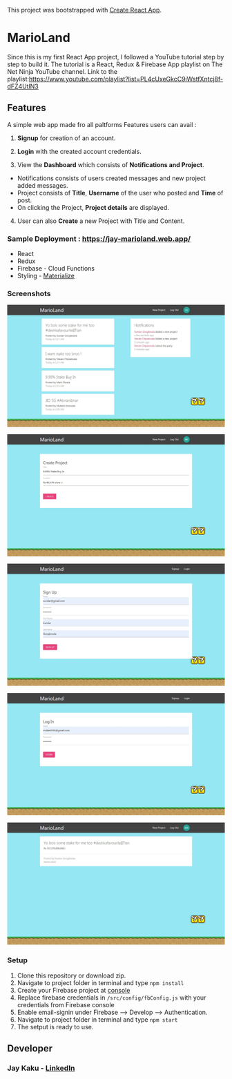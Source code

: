 This project was bootstrapped with [Create React App](https://github.com/facebook/create-react-app).

# MarioLand

Since this is my first React App project, I followed a YouTube tutorial step by step to build it. The tutorial is a React, Redux & Firebase App playlist on The Net Ninja YouTube channel. Link to the playlist:https://www.youtube.com/playlist?list=PL4cUxeGkcC9iWstfXntcj8f-dFZ4UtlN3

## Features

A simple web app made fro all paltforms
Features users can avail :

1. **Signup** for creation of an account.

2. **Login** with the created account credentials.

3. View the **Dashboard** which consists of **Notifications and Project**.

- Notifications consists of users created messages and new project added messages.
- Project consists of **Title**, **Username** of the user who posted and **Time** of post.
- On clicking the Project, **Project details** are displayed.

4. User can also **Create** a new Project with Title and Content.

### Sample Deployment : https://jay-marioland.web.app/

- React
- Redux
- Firebase - Cloud Functions
- Styling - [Materialize](https://materializecss.com/)

### Screenshots

![dashbord](/screenshot/marioland2.jpg)

![create project](/screenshot/marioland1.jpg)

![sign in](/screenshot/marioland4.jpg)

![login](/screenshot/marioland3.jpg)

![project detail](/screenshot/marioland5.jpg)

### Setup

1. Clone this repository or download zip.
2. Navigate to project folder in terminal and type
   `npm install`
3. Create your Firebase project at [console](https://console.firebase.google.com/u/0/)
4. Replace firebase credentials in `/src/config/fbConfig.js` with your credentials from Firebase console
5. Enable email-signin under Firebase --> Develop --> Authentication.
6. Navigate to project folder in terminal and type
   `npm start`
7. The setput is ready to use.

## Developer

### Jay Kaku - [LinkedIn](https://www.linkedin.com/in/jay-kaku-a33382191/)
